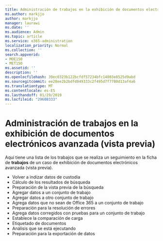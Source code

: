 ```yaml
---
title: Administración de trabajos en la exhibición de documentos electrónicos avanzada (vista previa)
ms.author: markjjo
author: markjjo
manager: laurawi
ms.date: ''
ms.audience: Admin
ms.topic: article
ms.service: o365-administration
localization_priority: Normal
ms.collection: ''
search.appverid:
- MOE150
- MET150
ms.assetid: ''
description: ''
ms.openlocfilehash: 39ec0323b122bcfdf57234bfc14003e8525d9abd
ms.sourcegitcommit: ee28ee2b2bdfd049333c2f495d7f7780d13af4a6
ms.translationtype: MT
ms.contentlocale: es-ES
ms.lasthandoff: 01/29/2019
ms.locfileid: "29608333"
---
```

# <a name="managing-jobs-in-advanced-ediscovery-preview"></a>Administración de trabajos en la exhibición de documentos electrónicos avanzada (vista previa)

Aquí tiene una lista de los trabajos que se realiza un seguimiento en la ficha de **trabajos** de un caso de exhibición de documentos electrónicos avanzada (vista previa).

- Volver a indizar datos de custodia
- Cálculo de los resultados de búsqueda
- Preparación de la vista previa de la búsqueda
- Agregar datos a un conjunto de trabajo
- Agregar datos a otro conjunto de trabajo
- Agrega datos que no sean de Office 365 a un conjunto de trabajo
- Preparación para la resolución de errores
- Agrega datos corregidos con pruebas para un conjunto de trabajo
- Establece la comparación de carga
- Etiquetado de documentos
- Análisis que se está ejecutando
- Preparación para la exportación de datos
